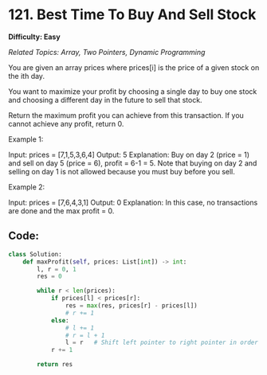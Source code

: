 # 121. Best Time To Buy And Sell Stock
**Difficulty: Easy** 

*Related Topics: Array, Two Pointers, Dynamic Programming*

You are given an array prices where prices[i] is the price of a given stock on the ith day.

You want to maximize your profit by choosing a single day to buy one stock and choosing a different day in the future to sell that stock.

Return the maximum profit you can achieve from this transaction. If you cannot achieve any profit, return 0.

Example 1:

Input: prices = [7,1,5,3,6,4]
Output: 5
Explanation: Buy on day 2 (price = 1) and sell on day 5 (price = 6), profit = 6-1 = 5.
Note that buying on day 2 and selling on day 1 is not allowed because you must buy before you sell.

Example 2:

Input: prices = [7,6,4,3,1]
Output: 0
Explanation: In this case, no transactions are done and the max profit = 0.

## Code:

```python
class Solution:
    def maxProfit(self, prices: List[int]) -> int:
        l, r = 0, 1
        res = 0

        while r < len(prices):
            if prices[l] < prices[r]:
                res = max(res, prices[r] - prices[l])
                # r += 1  
            else:
                # l += 1
                # r = l + 1
                l = r   # Shift left pointer to right pointer in order to avoid duplicate calculation
            r += 1

        return res
```
